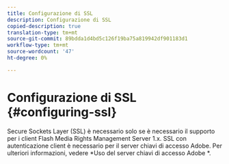 ```yaml
---
title: Configurazione di SSL
description: Configurazione di SSL
copied-description: true
translation-type: tm+mt
source-git-commit: 89bdda1d4bd5c126f19ba75a819942df901183d1
workflow-type: tm+mt
source-wordcount: '47'
ht-degree: 0%

---
```



# Configurazione di SSL {#configuring-ssl}

Secure Sockets Layer (SSL) è necessario solo se è necessario il supporto per i client Flash Media Rights Management Server 1.x. SSL con autenticazione client è necessario per il server chiavi di accesso Adobe. Per ulteriori informazioni, vedere *Uso del server chiavi di accesso Adobe *.
